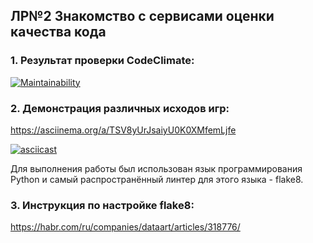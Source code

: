 ## ЛР№2 Знакомство с сервисами оценки качества кода

### 1. Результат проверки CodeClimate:

[![Maintainability](https://api.codeclimate.com/v1/badges/00d0559d78ea448aec1b/maintainability)](https://codeclimate.com/github/dmitriy-kuleshov/lw2_methodology/maintainability)

### 2. Демонстрация различных исходов игр:

https://asciinema.org/a/TSV8yUrJsaiyU0K0XMfemLjfe

[![asciicast](https://asciinema.org/a/TSV8yUrJsaiyU0K0XMfemLjfe.svg)](https://asciinema.org/a/TSV8yUrJsaiyU0K0XMfemLjfe)

Для выполнения работы был использован язык программирования Python и самый распространённый линтер для этого языка - flake8.

### 3. Инструкция по настройке flake8:

https://habr.com/ru/companies/dataart/articles/318776/

